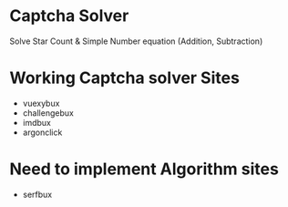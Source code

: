 # Captcha Solver

Solve Star Count & Simple Number equation (Addition, Subtraction)

# Working Captcha solver Sites

- vuexybux
- challengebux
- imdbux
- argonclick

# Need to implement Algorithm sites

- serfbux